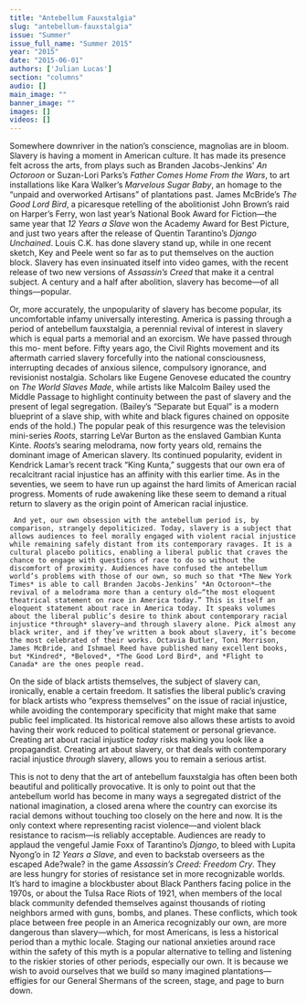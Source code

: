 ```yaml
---
title: "Antebellum Fauxstalgia"
slug: "antebellum-fauxstalgia"
issue: "Summer"
issue_full_name: "Summer 2015"
year: "2015"
date: "2015-06-01"
authors: ['Julian Lucas']
section: "columns"
audio: []
main_image: ""
banner_image: ""
images: []
videos: []
---
```

Somewhere downriver in the nation’s conscience, magnolias are in bloom. Slavery is having a moment in American culture. It has made its presence felt across the arts, from plays such as Branden Jacobs-Jenkins' *An Octoroon* or Suzan-Lori Parks’s *Father Comes Home From the Wars*, to art installations like Kara Walker’s *Marvelous Sugar Baby*, an homage to the “unpaid and overworked Artisans” of plantations past. James McBride’s *The Good Lord Bird*, a picaresque retelling of the abolitionist John Brown’s raid on Harper’s Ferry, won last year’s National Book Award for Fiction—the same year that *12 Years a Slave* won the Academy Award for Best Picture, and just two years after the release of Quentin Tarantino’s *Django Unchained*. Louis C.K. has done slavery stand up, while in one recent sketch, Key and Peele went so far as to put themselves on the auction block. Slavery has even insinuated itself into video games, with the recent release of two new versions of *Assassin’s Creed* that make it a central subject. A century and a half after abolition, slavery has become—of all things—popular.

 Or, more accurately, the unpopularity of slavery has become popular, its uncomfortable infamy universally interesting. America is passing through a period of antebellum fauxstalgia, a perennial revival of interest in slavery which is equal parts a memorial and an exorcism. We have passed through this mo- ment before. Fifty years ago, the Civil Rights movement and its aftermath carried slavery forcefully into the national consciousness, interrupting decades of anxious silence, compulsory ignorance, and revisionist nostalgia. Scholars like Eugene Genovese educated the country on *The World Slaves Made*, while artists like Malcolm Bailey used the Middle Passage to highlight continuity between the past of slavery and the present of legal segregation. (Bailey’s “Separate but Equal” is a modern blueprint of a slave ship, with white and black figures chained on opposite ends of the hold.) The popular peak of this resurgence was the television mini-series *Roots*, starring LeVar Burton as the enslaved Gambian Kunta Kinte. *Roots*’s searing melodrama, now forty years old, remains the dominant image of American slavery. Its continued popularity, evident in Kendrick Lamar’s recent track “King Kunta,” suggests that our own era of recalcitrant racial injustice has an affinity with this earlier time. As in the seventies, we seem to have run up against the hard limits of American racial progress. Moments of rude awakening like these seem to demand a ritual return to slavery as the origin point of American racial injustice.

     And yet, our own obsession with the antebellum period is, by comparison, strangely depoliticized. Today, slavery is a subject that allows audiences to feel morally engaged with violent racial injustice while remaining safely distant from its contemporary ravages. It is a cultural placebo politics, enabling a liberal public that craves the chance to engage with questions of race to do so without the discomfort of proximity. Audiences have confused the antebellum world’s problems with those of our own, so much so that *The New York Times* is able to call Branden Jacobs-Jenkins’ *An Octoroon*—the revival of a melodrama more than a century old—“the most eloquent theatrical statement on race in America today.” This is itself an eloquent statement about race in America today. It speaks volumes about the liberal public’s desire to think about contemporary racial injustice *through* slavery—and through slavery alone. Pick almost any black writer, and if they’ve written a book about slavery, it’s become the most celebrated of their works. Octavia Butler, Toni Morrison, James McBride, and Ishmael Reed have published many excellent books, but *Kindred*, *Beloved*, *The Good Lord Bird*, and *Flight to Canada* are the ones people read.

 On the side of black artists themselves, the subject of slavery can, ironically, enable a certain freedom. It satisfies the liberal public’s craving for black artists who “express themselves” on the issue of racial injustice, while avoiding the contemporary specificity that might make that same public feel implicated. Its historical remove also allows these artists to avoid having their work reduced to political statement or personal grievance. Creating art about racial injustice *today* risks making you look like a propagandist. Creating art about slavery, or that deals with contemporary racial injustice *through* slavery, allows you to remain a serious artist.

 This is not to deny that the art of antebellum fauxstalgia has often been both beautiful and politically provocative. It is only to point out that the antebellum world has become in many ways a segregated district of the national imagination, a closed arena where the country can exorcise its racial demons without touching too closely on the here and now. It is the only context where representing racist violence—and violent black resistance to racism—is reliably acceptable. Audiences are ready to applaud the vengeful Jamie Foxx of Tarantino’s *Django*, to bleed with Lupita Nyong’o in *12 Years a Slave*, and even to backstab overseers as the escaped Ade?wale? in the game *Assassin’s Creed: Freedom Cry*. They are less hungry for stories of resistance set in more recognizable worlds. It’s hard to imagine a blockbuster about Black Panthers facing police in the 1970s, or about the Tulsa Race Riots of 1921, when members of the local black community defended themselves against thousands of rioting neighbors armed with guns, bombs, and planes. These conflicts, which took place between free people in an America recognizably our own, are more dangerous than slavery—which, for most Americans, is less a historical period than a mythic locale. Staging our national anxieties around race within the safety of this myth is a popular alternative to telling and listening to the riskier stories of other periods, especially our own. It is because we wish to avoid ourselves that we build so many imagined plantations—effigies for our General Shermans of the screen, stage, and page to burn down.

    